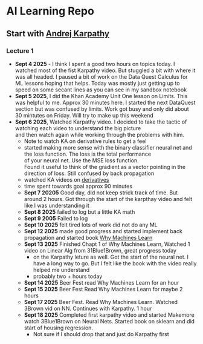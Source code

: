 # AI Learning Repo

## Start with [Andrej Karpathy](https://karpathy.ai/zero-to-hero.html)


### Lecture 1
- __Sept 4 2025__ - I think I spent a good two hours on topics today. I watched most of the fist Karpathy video. But stuggled a bit with where it was all headed.  I paused a bit of work on the Data Quest Calculus for ML lessons hoping that helps. Today was mostly just getting up to speed on some secant lines as you can see in my sandbox notebook
- __Sept 5 2025__, I did the Khan Academy Unit One lesson on Limits. This was helpful to me. Approx 30 minutes here. I started the next DataQuest section but was confused by limits. Work got busy and only did about 30 mintutes on Friday. Will try to make up this weekend
- __Sept 6 2025__, Watched Karpathy video. I decided to take the tactic of watching each video to understand the big picture  
and then watch again while working through the problems with him.
  - Note to watch KA on derivative rules to get a feel
  - started making more sense with the binary classifier neural net and the loss function.  The loss is the total performance  
  of your neural net. Use the MSE loss function.  
  Found it useful to think of the gradient as a vector pointing in the direction of loss. Still confused by back propagation  
  - watched KA videos on [derivatives](https://www.khanacademy.org/math/ap-calculus-ab/ab-differentiation-1-new/ab-2-2/v/alternate-form-of-the-derivative)
  - time spent towards goal approx 90 minutes
  - __Sept 7 20205__ Good day, did not keep strick track of time. But around 2 hours. Got through the start of the karpthay video and felt like I was understanding it
  - __Sept 8 2025__ failed to log but a little KA math
  - __Sept 9 2005__ Failed to log
  - __Sept 10 2025__  felt tired lots of work did not do any ML
  - __Sept 12 2025__ made good progress and started implement back propagation and started book [Why Machines Learn](https://www.amazon.com/dp/0593185749?psc=1&smid=ATVPDKIKX0DER&ref_=chk_typ_imgToDp)  
  - __Sept 13 2025__ Finished Chapt 1 of Why Machines Learn, Watched 1 video on Linear Alg from 31Blue1Brown, great progress today  
    - on the Karpathy leture as well. Got the start of the neural net. I have a long way to go. But I felt like the book with the video really helped me understand
    - probably two + hours today 
  - __Sept 14 2025__ Beer Fest read Why Machines Learn for an hour
  - __Sept 15 2025__ Beer Fest Read Why Machines Learn for maybe 2 hours
  - __Sept 17 2025__ Beer Fest. Read Why Machines Learn. Watched 3Brown vid on NN. Continues with Karpathy. 1 hour
  - __Sept 18 2025__ Completed first karpathy video and started Makemore watch 3Blue1Brown on Neural Nets. Started book on sklearn and did start of housing regression.  
    - Not sure if I should drop that and just do Karpathy first
  